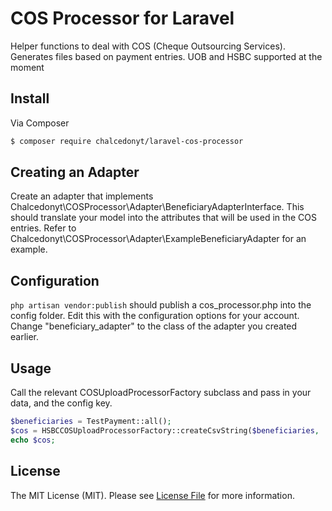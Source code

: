 # COS Processor for Laravel

Helper functions to deal with COS (Cheque Outsourcing Services). Generates files based on payment entries. UOB and HSBC supported at the moment

## Install

Via Composer

``` bash
$ composer require chalcedonyt/laravel-cos-processor
```

## Creating an Adapter

Create an adapter that implements Chalcedonyt\\COSProcessor\\Adapter\\BeneficiaryAdapterInterface. This should translate your model into the attributes that will be used in the COS entries. Refer to Chalcedonyt\\COSProcessor\\Adapter\\ExampleBeneficiaryAdapter for an example.

## Configuration

`php artisan vendor:publish` should publish a cos_processor.php into the config folder. Edit this with the configuration options for your account. Change "beneficiary_adapter" to the class of the adapter you created earlier.


## Usage

Call the relevant COSUploadProcessorFactory subclass and pass in your data, and the config key.


``` php
$beneficiaries = TestPayment::all();
$cos = HSBCCOSUploadProcessorFactory::createCsvString($beneficiaries, 'hsbc_example');
echo $cos;
```

## License

The MIT License (MIT). Please see [License File](LICENSE.md) for more information.
